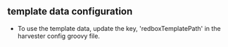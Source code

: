 ## template data configuration
* To use the template data, update the key, 'redboxTemplatePath' in the harvester config groovy file.